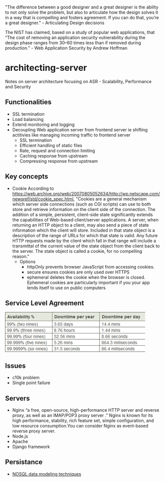 "The difference between a good designer and a great designer is the ability to not only solve the problem, but also to articulate how the design solves it in a way that is compelling and fosters agreement. If you can do that, you’re a great designer." - Articulating Design decisions

The NIST has claimed, based on a study of popular web applications, that “The cost of removing an application security vulnerability during the design phase ranges from 30–60 times less than if removed during production.” - Web Application Security by Andrew Hoffman

# architecting-server
Notes on server architecture focusing on ASR - Scalability, Performance and Security

## Functionalities
 * SSL termination
 * Load balancing
 * Extend monitoring and logging
 * Decoupling Web application server from frontend server ie shifting actitivies like managing incoming traffic to frontend server
   - SSL termination
   - Efficient handling of static files
   - Rate, request and connection limiting
   - Caching response from upstream
   - Compressing response from upstream

## Key concepts
 * Cookie
    According to https://web.archive.org/web/20070805052634/http://wp.netscape.com/newsref/std/cookie_spec.html, "Cookies are a general mechanism which server side connections (such as CGI scripts) can use to both store and retrieve information on the client side of the connection. The addition of a simple, persistent, client-side state significantly extends the capabilities of Web-based client/server applications. A server, when returning an HTTP object to a client, may also send a piece of state information which the client will store. Included in that state object is a description of the range of URLs for which that state is valid. Any future HTTP requests made by the client which fall in that range will include a transmittal of the current value of the state object from the client back to the server. The state object is called a cookie, for no compelling reason."
    - Options
      - httpOnly prevents browser JavaScript from accessing cookies.
      - secure ensures cookies are only used over HTTPS
      - ephemeral deletes the cookie when the browser is closed. Ephemeral cookies are particularly important if you your app lends itself to use on public computers

## Service Level Agreement
 ![SLA chart](./resources/SLA%20chart.png)
 
## Issues
* c10k problem
* Single point failure

## Servers
 * Nginx
    “a free, open-source, high-performance HTTP server and reverse proxy, as well as an IMAP/POP3 proxy server .” Nginx is known for its high performance, stability,
    rich feature set, simple configuration, and low resource consumption.You can consider Nginx as event-based reverse proxy server.
 * Node.js
 * Apache
 * Django framework
 
 ## Persistance
 * [NOSQL data modeling techniques](https://highlyscalable.wordpress.com/2012/03/01/nosql-data-modeling-techniques/)


